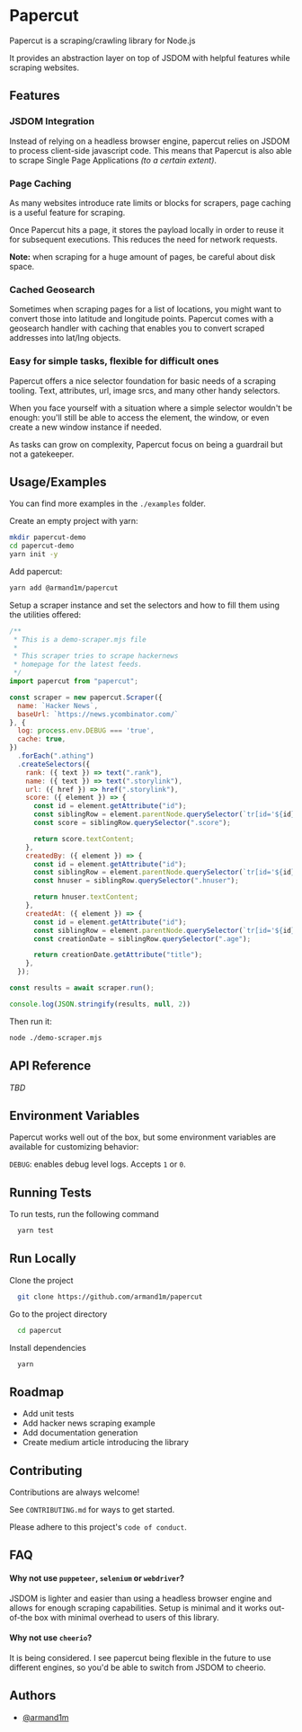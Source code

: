 # Papercut

Papercut is a scraping/crawling library for Node.js

It provides an abstraction layer on top of JSDOM with helpful features while scraping websites.

## Features

### JSDOM Integration

Instead of relying on a headless browser engine, papercut relies on JSDOM to process client-side javascript code. This means that Papercut is also able to scrape Single Page Applications _(to a certain extent)_.

### Page Caching

As many websites introduce rate limits or blocks for scrapers, page caching is a useful feature for scraping.

Once Papercut hits a page, it stores the payload locally in order to reuse it for subsequent executions. This reduces the need for network requests.

**Note:** when scraping for a huge amount of pages, be careful about disk space.

### Cached Geosearch

Sometimes when scraping pages for a list of locations, you might want to convert those into latitude and longitude points. Papercut comes with a geosearch handler with caching that enables you to convert scraped addresses into lat/lng objects.

### Easy for simple tasks, flexible for difficult ones

Papercut offers a nice selector foundation for basic needs of a scraping tooling. Text, attributes, url, image srcs, and many other handy selectors.

When you face yourself with a situation where a simple selector wouldn't be enough: you'll still be able to access the element, the window, or even create a new window instance if needed.

As tasks can grow on complexity, Papercut focus on being a guardrail but not a gatekeeper.

## Usage/Examples

You can find more examples in the `./examples` folder.

Create an empty project with yarn:

```sh
mkdir papercut-demo
cd papercut-demo
yarn init -y
```

Add papercut:

```sh
yarn add @armand1m/papercut
```

Setup a scraper instance and set the selectors and how to fill them using the utilities offered:

```javascript
/**
 * This is a demo-scraper.mjs file
 *
 * This scraper tries to scrape hackernews
 * homepage for the latest feeds.
 */
import papercut from "papercut";

const scraper = new papercut.Scraper({
  name: `Hacker News`,
  baseUrl: `https://news.ycombinator.com/`
}, {
  log: process.env.DEBUG === 'true',
  cache: true,
})
  .forEach(".athing")
  .createSelectors({
    rank: ({ text }) => text(".rank"),
    name: ({ text }) => text(".storylink"),
    url: ({ href }) => href(".storylink"),
    score: ({ element }) => {
      const id = element.getAttribute("id");
      const siblingRow = element.parentNode.querySelector(`tr[id='${id}'] + tr`);
      const score = siblingRow.querySelector(".score");

      return score.textContent;
    },
    createdBy: ({ element }) => {
      const id = element.getAttribute("id");
      const siblingRow = element.parentNode.querySelector(`tr[id='${id}'] + tr`);
      const hnuser = siblingRow.querySelector(".hnuser");

      return hnuser.textContent;
    },
    createdAt: ({ element }) => {
      const id = element.getAttribute("id");
      const siblingRow = element.parentNode.querySelector(`tr[id='${id}'] + tr`);
      const creationDate = siblingRow.querySelector(".age");

      return creationDate.getAttribute("title");
    },
  });

const results = await scraper.run();

console.log(JSON.stringify(results, null, 2))
```

Then run it:

```sh
node ./demo-scraper.mjs
```
  
## API Reference

_TBD_
  
## Environment Variables

Papercut works well out of the box, but some environment variables are available for customizing behavior:

`DEBUG`: enables debug level logs. Accepts `1` or `0`.

## Running Tests

To run tests, run the following command

```bash
  yarn test
```

## Run Locally

Clone the project

```bash
  git clone https://github.com/armand1m/papercut
```

Go to the project directory

```bash
  cd papercut
```

Install dependencies

```bash
  yarn
```

## Roadmap

- Add unit tests
- Add hacker news scraping example
- Add documentation generation
- Create medium article introducing the library

## Contributing

Contributions are always welcome!

See `CONTRIBUTING.md` for ways to get started.

Please adhere to this project's `code of conduct`.

## FAQ

#### Why not use `puppeteer`, `selenium` or `webdriver`?

JSDOM is lighter and easier than using a headless browser engine and allows for enough scraping capabilities. Setup is minimal and it works out-of-the box with minimal overhead to users of this library. 

#### Why not use `cheerio`?

It is being considered. I see papercut being flexible in the future to use different engines, so you'd be able to switch from JSDOM to cheerio.

## Authors

- [@armand1m](https://www.github.com/armand1m)
